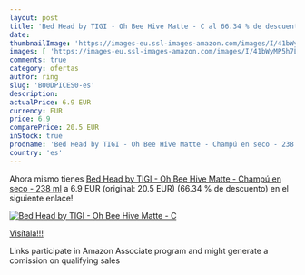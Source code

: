 ```yaml
---
layout: post
title: 'Bed Head by TIGI - Oh Bee Hive Matte - C al 66.34 % de descuento'
date: 
thumbnailImage: 'https://images-eu.ssl-images-amazon.com/images/I/41bWyMP5h7L._SL200_.jpg'
images: [ 'https://images-eu.ssl-images-amazon.com/images/I/41bWyMP5h7L._SL200_.jpg' ]
comments: true
category: ofertas
author: ring
slug: 'B00DPICES0-es'
description:
actualPrice: 6.9 EUR
currency: EUR
price: 6.9
comparePrice: 20.5 EUR
inStock: true
prodname: 'Bed Head by TIGI - Oh Bee Hive Matte - Champú en seco - 238 ml'
country: 'es'
---
```


Ahora mismo tienes [Bed Head by TIGI - Oh Bee Hive Matte - Champú en seco - 238 ml](https://www.amazon.es/dp/B00DPICES0/?tag=tolees-21) a 6.9 EUR (original: 20.5 EUR) (66.34 %  de descuento) en el siguiente enlace!

[![Bed Head by TIGI - Oh Bee Hive Matte - C](https://images-eu.ssl-images-amazon.com/images/I/41bWyMP5h7L._SL200_.jpg)](https://www.amazon.es/dp/B00DPICES0/?tag=tolees-21)

[Visítala!!!](https://www.amazon.es/dp/B00DPICES0/?tag=tolees-21)

Links participate in Amazon Associate program and might generate a comission on qualifying sales
